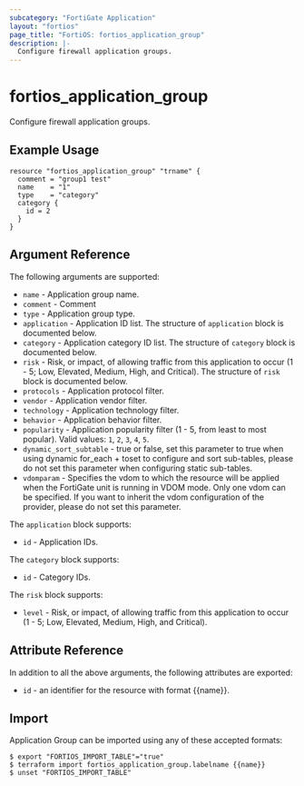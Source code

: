 ```yaml
---
subcategory: "FortiGate Application"
layout: "fortios"
page_title: "FortiOS: fortios_application_group"
description: |-
  Configure firewall application groups.
---
```


# fortios_application_group
Configure firewall application groups.

## Example Usage

```hcl
resource "fortios_application_group" "trname" {
  comment = "group1 test"
  name    = "1"
  type    = "category"
  category {
    id = 2
  }
}
```

## Argument Reference

The following arguments are supported:

* `name` - Application group name.
* `comment` - Comment
* `type` - Application group type.
* `application` - Application ID list. The structure of `application` block is documented below.
* `category` - Application category ID list. The structure of `category` block is documented below.
* `risk` - Risk, or impact, of allowing traffic from this application to occur (1 - 5; Low, Elevated, Medium, High, and Critical). The structure of `risk` block is documented below.
* `protocols` - Application protocol filter.
* `vendor` - Application vendor filter.
* `technology` - Application technology filter.
* `behavior` - Application behavior filter.
* `popularity` - Application popularity filter (1 - 5, from least to most popular). Valid values: `1`, `2`, `3`, `4`, `5`.
* `dynamic_sort_subtable` - true or false, set this parameter to true when using dynamic for_each + toset to configure and sort sub-tables, please do not set this parameter when configuring static sub-tables.
* `vdomparam` - Specifies the vdom to which the resource will be applied when the FortiGate unit is running in VDOM mode. Only one vdom can be specified. If you want to inherit the vdom configuration of the provider, please do not set this parameter.

The `application` block supports:

* `id` - Application IDs.

The `category` block supports:

* `id` - Category IDs.

The `risk` block supports:

* `level` - Risk, or impact, of allowing traffic from this application to occur (1 - 5; Low, Elevated, Medium, High, and Critical).


## Attribute Reference

In addition to all the above arguments, the following attributes are exported:
* `id` - an identifier for the resource with format {{name}}.

## Import

Application Group can be imported using any of these accepted formats:
```
$ export "FORTIOS_IMPORT_TABLE"="true"
$ terraform import fortios_application_group.labelname {{name}}
$ unset "FORTIOS_IMPORT_TABLE"
```
